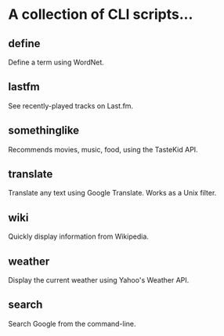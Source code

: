 A collection of CLI scripts...
==============================

define
------
Define a term using WordNet.

lastfm
------
See recently-played tracks on Last.fm.

somethinglike
-------------
Recommends movies, music, food, using the TasteKid API.

translate
---------
Translate any text using Google Translate. Works as a Unix
filter.

wiki
----
Quickly display information from Wikipedia.

weather
-------
Display the current weather using Yahoo's Weather API.

search
------
Search Google from the command-line.
